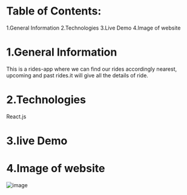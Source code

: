 # Table of Contents:
1.General Information 2.Technologies 3.Live Demo 4.Image of website

# 1.General Information
This is a rides-app where we can find our rides accordingly nearest, upcoming and past rides.it will give all the details of ride.

# 2.Technologies
React.js

# 3.live Demo

# 4.Image of website
![image](https://user-images.githubusercontent.com/86652571/168116858-584b12e2-0496-4ae1-a35c-8a5a0e22d489.png)
 
 
